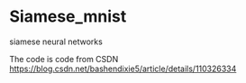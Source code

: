 # Siamese_mnist
siamese neural networks

The code is code from CSDN
https://blog.csdn.net/bashendixie5/article/details/110326334
